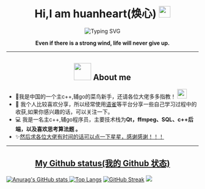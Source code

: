 ### <h1 align="center">Hi,I am huanheart(焕心) <img src="https://github.com/TheDudeThatCode/TheDudeThatCode/raw/master/Assets/Mario_Hello_Big.gif" style="width: 30px; display: inline-block;" data-target="animated-image.originalImage"></h1>


<div align="center">
  <!-- dynamic typing effect 动态打字效果 -->
  <div align="center">
    <a >
      <img src="https://readme-typing-svg.demolab.com?font=Fira+Code&pause=1000&width=435&lines=println(%22Hello%2C%20World%22);huanheart(焕心)&center=true&size=27" alt="Typing SVG" />
    </a>
  </div>
 <img src="https://camo.githubusercontent.com/992babdffd8c74a1502de375fbdf7e4d54773242/68747470733a2f2f6d656469612e67697068792e636f6d2f6d656469612f53576f536b4e36447854737a71494b4571762f67697068792e676966" alt="" style="max-width: 100%;"  >
 
<p><b>Even if there is a strong wind, life will never give up.</b></p>
</div>




<hr/>   
<h2 align="center"> <img src="https://github.com/TheDudeThatCode/TheDudeThatCode/raw/master/Assets/Developer.gif" style="width: 45px; display: inline-block;" data-target="animated-image.originalImage"> About me</h2>
<div> 
  <ul>
    <li>🏦我是中国的一个主c++,辅go的菜鸟新手，还请各位大佬多多指教！ <img src="https://camo.githubusercontent.com/63371d36886ee658f5a97401f393e1ab1684b2fd3de674b8f5efc7d410b2a3d0/68747470733a2f2f6d656469612e67697068792e636f6d2f6d656469612f57556c706c634d704f43456d5447427442572f67697068792e676966" data-canonical-src="https://media.giphy.com/media/WUlplcMpOCEmTGBtBW/giphy.gif" style="width: 25px; display: inline-block;" data-target="animated-image.originalImage"> </li>
    <li>📝 我个人比较喜欢分享，所以经常使用<a href="https://www.yuque.com/huanxin-katrm">语雀</a>等平台分享一些自己学习过程中的收获,如果你感兴趣的话，可以关注一下。</li>
    <li>💻 我是一名主c++,辅go程序员，主要技术栈为<b>Qt，ffmpeg、SQL、c++后端，以及喜欢思考算法题 。</b></li>
    <li>✨<a href="https://github.com/huanheart">然后求各位大佬有时间的话可以点一下星星，感谢感谢！！！ <br>  </li>
      
  </ul>
</div>

<hr/>

### <h2 align="center">My Github status(我的 Github 状态)</h2>
<span>![Anurag's GitHub stats](https://github-readme-stats.vercel.app/api?username=huanheart&show_icons=true&theme=tokyonight)</span>
<span>[![Top Langs](https://github-readme-stats.vercel.app/api/top-langs/?username=huanheart&layout=compact)](https://github.com/anuraghazra/github-readme-stats)</span>
<span>[![GitHub Streak](https://streak-stats.demolab.com/?user=huanheart)](https://git.io/streak-stats)</span>
<span>![](https://leetcard.jacoblin.cool/huan-xin-27?site=cn&theme=unicorn)</span>
